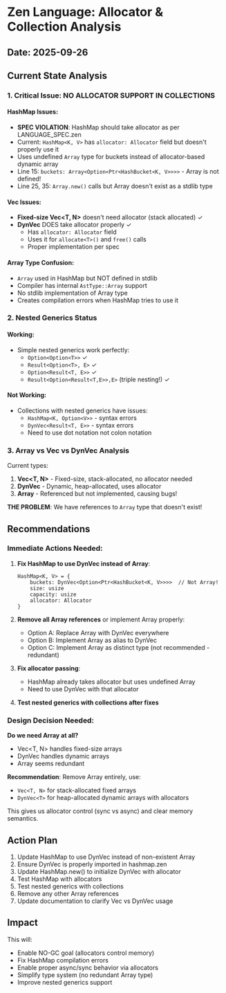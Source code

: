 # Zen Language: Allocator & Collection Analysis

## Date: 2025-09-26

## Current State Analysis

### 1. **Critical Issue: NO ALLOCATOR SUPPORT IN COLLECTIONS**

#### HashMap Issues:
- **SPEC VIOLATION**: HashMap should take allocator as per LANGUAGE_SPEC.zen
- Current: `HashMap<K, V>` has `allocator: Allocator` field but doesn't properly use it
- Uses undefined `Array` type for buckets instead of allocator-based dynamic array
- Line 15: `buckets: Array<Option<Ptr<HashBucket<K, V>>>>` - Array is not defined!
- Line 25, 35: `Array.new()` calls but Array doesn't exist as a stdlib type

#### Vec Issues:
- **Fixed-size Vec<T, N>** doesn't need allocator (stack allocated) ✓
- **DynVec<T>** DOES take allocator properly ✓
  - Has `allocator: Allocator` field
  - Uses it for `allocate<T>()` and `free()` calls
  - Proper implementation per spec

#### Array Type Confusion:
- `Array` used in HashMap but NOT defined in stdlib
- Compiler has internal `AstType::Array` support
- No stdlib implementation of Array type
- Creates compilation errors when HashMap tries to use it

### 2. **Nested Generics Status**

#### Working:
- Simple nested generics work perfectly:
  - `Option<Option<T>>` ✓
  - `Result<Option<T>, E>` ✓
  - `Option<Result<T, E>>` ✓
  - `Result<Option<Result<T,E>>,E>` (triple nesting!) ✓

#### Not Working:
- Collections with nested generics have issues:
  - `HashMap<K, Option<V>>` - syntax errors
  - `DynVec<Result<T, E>>` - syntax errors  
  - Need to use dot notation not colon notation

### 3. **Array vs Vec vs DynVec Analysis**

Current types:
1. **Vec<T, N>** - Fixed-size, stack-allocated, no allocator needed
2. **DynVec<T>** - Dynamic, heap-allocated, uses allocator
3. **Array** - Referenced but not implemented, causing bugs!

**THE PROBLEM**: We have references to `Array` type that doesn't exist!

## Recommendations

### Immediate Actions Needed:

1. **Fix HashMap to use DynVec instead of Array**:
   ```zen
   HashMap<K, V> = {
       buckets: DynVec<Option<Ptr<HashBucket<K, V>>>>  // Not Array!
       size: usize
       capacity: usize
       allocator: Allocator
   }
   ```

2. **Remove all Array references** or implement Array properly:
   - Option A: Replace Array with DynVec everywhere
   - Option B: Implement Array as alias to DynVec
   - Option C: Implement Array as distinct type (not recommended - redundant)

3. **Fix allocator passing**:
   - HashMap already takes allocator but uses undefined Array
   - Need to use DynVec with that allocator

4. **Test nested generics with collections after fixes**

### Design Decision Needed:

**Do we need Array at all?**
- Vec<T, N> handles fixed-size arrays
- DynVec<T> handles dynamic arrays  
- Array seems redundant

**Recommendation**: Remove Array entirely, use:
- `Vec<T, N>` for stack-allocated fixed arrays
- `DynVec<T>` for heap-allocated dynamic arrays with allocators

This gives us allocator control (sync vs async) and clear memory semantics.

## Action Plan

1. Update HashMap to use DynVec instead of non-existent Array
2. Ensure DynVec is properly imported in hashmap.zen
3. Update HashMap.new() to initialize DynVec with allocator
4. Test HashMap with allocators
5. Test nested generics with collections
6. Remove any other Array references
7. Update documentation to clarify Vec vs DynVec usage

## Impact

This will:
- Enable NO-GC goal (allocators control memory)
- Fix HashMap compilation errors  
- Enable proper async/sync behavior via allocators
- Simplify type system (no redundant Array type)
- Improve nested generics support